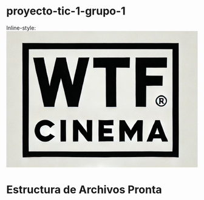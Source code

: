 # proyecto-tic-1-grupo-1
Inline-style: 
![alt text](https://github.com/PipeG09/proyecto-tic-1-grupo-1/blob/master/wtfcine.jpeg "LOGO WTF CINEMA")

# Estructura de Archivos Pronta
